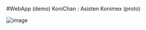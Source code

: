 #WebApp (demo) KoniChan : Asisten Konimex (proto)

![image](https://github.com/user-attachments/assets/cb1c7345-cc44-4ac1-b19a-552e7445292a)
